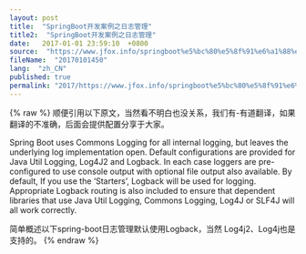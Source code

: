 ```yaml
---
layout: post
title:  "SpringBoot开发案例之日志管理"
title2:  "SpringBoot开发案例之日志管理"
date:   2017-01-01 23:59:10  +0800
source:  "https://www.jfox.info/springboot%e5%bc%80%e5%8f%91%e6%a1%88%e4%be%8b%e4%b9%8b%e6%97%a5%e5%bf%97%e7%ae%a1%e7%90%86.html"
fileName:  "20170101450"
lang:  "zh_CN"
published: true
permalink: "2017/https://www.jfox.info/springboot%e5%bc%80%e5%8f%91%e6%a1%88%e4%be%8b%e4%b9%8b%e6%97%a5%e5%bf%97%e7%ae%a1%e7%90%86.html"
---
```

{% raw %}
顺便引用以下原文，当然看不明白也没关系，我们有-有道翻译，如果翻译的不准确，后面会提供配置分享于大家。

Spring Boot uses Commons Logging for all internal logging, but leaves the underlying log implementation open. Default configurations are provided for Java Util Logging, Log4J2 and Logback. In each case loggers are pre-configured to use console output with optional file output also available. By default, If you use the ‘Starters’, Logback will be used for logging. Appropriate Logback routing is also included to ensure that dependent libraries that use Java Util Logging, Commons Logging, Log4J or SLF4J will all work correctly.

简单概述以下spring-boot日志管理默认使用Logback，当然 Log4j2、Log4j也是支持的。
{% endraw %}

